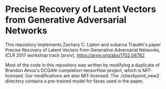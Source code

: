 # Precise Recovery of Latent Vectors from Generative Adversarial Networks

This repository implements Zachary C. Lipton and subarna Tripathi's paper Precise Recovery of Latent Vectors from Generative Adversarial Networks, ICLR 2017 workshop track [arxiv]. https://arxiv.org/abs/1702.04782

Most of the code in this repository was written by modifying a duplicate of Brandon Amos's DCGAN-completion-tensorflow project, which is MIT-licensed. Our modifications are also MIT-licensed.
The ./checkpoint_new2 directory contains a pre-trained model for faces used in the paper.
